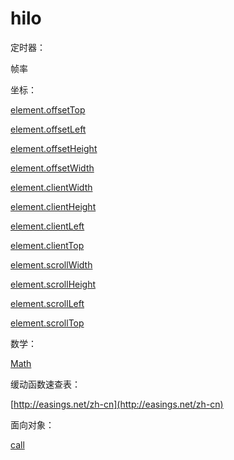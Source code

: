 # hilo

定时器：

帧率

坐标：

[element.offsetTop](https://developer.mozilla.org/zh-CN/docs/Web/API/HTMLElement/offsetTop)

[element.offsetLeft](https://developer.mozilla.org/zh-CN/docs/Web/API/HTMLElement/offsetLeft)

[element.offsetHeight](https://developer.mozilla.org/zh-CN/docs/Web/API/HTMLElement/offsetHeight)

[element.offsetWidth](https://developer.mozilla.org/zh-CN/docs/Web/API/HTMLElement/offsetWidth)

[element.clientWidth](https://developer.mozilla.org/zh-CN/docs/Web/API/Element/clientWidth)

[element.clientHeight](https://developer.mozilla.org/zh-CN/docs/Web/API/Element/clientHeight)

[element.clientLeft](https://developer.mozilla.org/zh-CN/docs/Web/API/Element/clientLeft)

[element.clientTop](https://developer.mozilla.org/zh-CN/docs/Web/API/Element/clientTop)

[element.scrollWidth](https://developer.mozilla.org/zh-CN/docs/Web/API/element/scrollWidth)

[element.scrollHeight](https://developer.mozilla.org/zh-CN/docs/Web/API/Element/scrollHeight)

[element.scrollLeft](https://developer.mozilla.org/zh-CN/docs/Web/API/Element/scrollLeft)

[element.scrollTop](https://developer.mozilla.org/zh-CN/docs/Web/API/Element/scrollTop)

数学：

[Math](https://developer.mozilla.org/zh-CN/docs/Web/JavaScript/Reference/Global_Objects/Math)

缓动函数速查表：

[http://easings.net/zh-cn](http://easings.net/zh-cn)

面向对象：

[call](https://developer.mozilla.org/zh-CN/docs/Web/JavaScript/Reference/Global_Objects/Function/call)






























